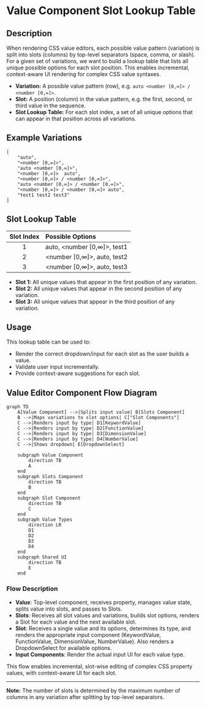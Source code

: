 # Value Component Slot Lookup Table

## Description

When rendering CSS value editors, each possible value pattern (variation) is split into slots (columns) by top-level separators (space, comma, or slash). For a given set of variations, we want to build a lookup table that lists all unique possible options for each slot position. This enables incremental, context-aware UI rendering for complex CSS value syntaxes.

- **Variation:** A possible value pattern (row), e.g. `auto <number [0,∞]> / <number [0,∞]>`.
- **Slot:** A position (column) in the value pattern, e.g. the first, second, or third value in the sequence.
- **Slot Lookup Table:** For each slot index, a set of all unique options that can appear in that position across all variations.

## Example Variations

```
[
    "auto",
    "<number [0,∞]>",
    "auto <number [0,∞]>",
    "<number [0,∞]>  auto",
    "<number [0,∞]> / <number [0,∞]>",
    "auto <number [0,∞]> / <number [0,∞]>",
    "<number [0,∞]> / <number [0,∞]> auto",
    "test1 test2 test3"
]
```

## Slot Lookup Table

| Slot Index | Possible Options                       |
|:----------:|:---------------------------------------|
|     1      | auto, <number [0,∞]>, test1           |
|     2      | <number [0,∞]>, auto, test2           |
|     3      | <number [0,∞]>, auto, test3           |

- **Slot 1:** All unique values that appear in the first position of any variation.
- **Slot 2:** All unique values that appear in the second position of any variation.
- **Slot 3:** All unique values that appear in the third position of any variation.

## Usage

This lookup table can be used to:
- Render the correct dropdown/input for each slot as the user builds a value.
- Validate user input incrementally.
- Provide context-aware suggestions for each slot.

## Value Editor Component Flow Diagram

```mermaid
graph TD
    A[Value Component] -->|Splits input value| B[Slots Component]
    B -->|Maps variations to slot options| C["Slot Components"]
    C -->|Renders input by type| D1[KeywordValue]
    C -->|Renders input by type| D2[FunctionValue]
    C -->|Renders input by type| D3[DimensionValue]
    C -->|Renders input by type| D4[NumberValue]
    C -->|Shows dropdown| E[DropdownSelect]

    subgraph Value Component
        direction TB
        A
    end
    subgraph Slots Component
        direction TB
        B
    end
    subgraph Slot Component
        direction TB
        C
    end
    subgraph Value Types
        direction LR
        D1
        D2
        D3
        D4
    end
    subgraph Shared UI
        direction TB
        E
    end
```

### Flow Description
- **Value**: Top-level component, receives property, manages value state, splits value into slots, and passes to Slots.
- **Slots**: Receives all slot values and variations, builds slot options, renders a Slot for each value and the next available slot.
- **Slot**: Receives a single value and its options, determines its type, and renders the appropriate input component (KeywordValue, FunctionValue, DimensionValue, NumberValue). Also renders a DropdownSelect for available options.
- **Input Components**: Render the actual input UI for each value type.

This flow enables incremental, slot-wise editing of complex CSS property values, with context-aware UI for each slot.

---

**Note:** The number of slots is determined by the maximum number of columns in any variation after splitting by top-level separators.

